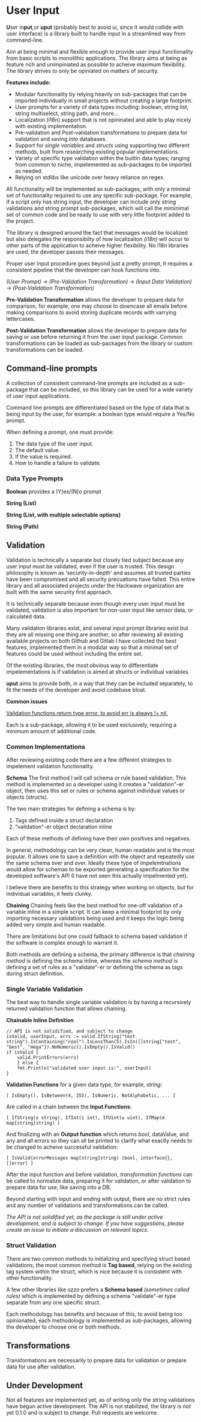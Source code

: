 # **U**ser In**put**

**U**ser in**put**,or **uput** (probably best to avoid ui, since it would
collide with user interface) is a library built to handle input in a
streamlined way from command-line.

Aim at being minimal and flexible enough to provide user input
functionality from basic scripts to monolithic applications. The library
aims at being as feature rich and unimpiniated as possible to acheive
maximum flexibility. The library strives to only be opiniated on matters of
security.

**Features include:**

* Modular functionality by relying heavily on sub-packages that can be
  imported individually in small projects without creating a large footprint.
* User prompts for a variety of data types including: boolean, string list, string multiselect, string path, and more...
* Localization (i18n) support that is not opininated and able to play nicely with existing implementation.
* Pre-validation and Post-validation transformations to prepare data for validation and saving into databases.
* Support for *single variables* and *structs* using supporting two different methods, built from researching existing popular implementations.
* Variety of specific type validation within the builtin data types; ranging from common to niche, impelemented as sub-packages to be imported as needed.
* Relying on stdlibs like unicode over heavy reliance on regex.

All functionality will be implemented as sub-packages, with only a minimal
set of functionality required to use any specific sub-package. For
example, if a script only has string input, the developer can include
only string validations and string prompt sub-packages, which will call
the miminimal set of common code and be ready to use with very little
footprint added to the project.

The library is designed around the fact that messages would be localized
but also delegates the responsibilty of how localizaiton *(i18n)* will occur to
other parts of the application to acheive higher flexibility. No i18n
libraries are used, the developer passes their messages.

Proper user input procedure goes beyond just a pretty prompt, it
requires a consistent pipeline that the developer can hook functions
into.

*(User Prompt)* -> *(Pre-Validation Transformation)* -> *(Input Data Validation)* -> *(Post-Validation Transformation)*

**Pre-Validation Transformation** allows the developer to prepare data for
comparison, for example, one may choose to downcase all emails before
making comparisons to avoid storing duplicate records with varrying
lettercases.

**Post-Validation Transformation** allows the developer to prepare data
for saving or use before returning it from the user input package. Common
transformations can be loaded as sub-packages from the library or custom
transformations can be loaded.


## Command-line prompts

A collection of consistent command-line prompts are included as a
sub-package that can be included, so this library can be used for a wide
variety of user input applications.

Command line prompts are differentiated based on the type of data that
is being input by the user, for example: a boolean type would require a
Yes/No prompt.

When defining a prompt, one must provide:

1. The data type of the user input.
2. The default value.
3. If the value is required.
4. How to handle a failure to validate.


### Data Type Prompts

**Boolean** provides a (Y)es/(N)o prompt

**String (List)**

**String (List, with multiple selectable options)**

**String (Path)**


## **Valid**ation
Validation is technically a separate but closely tied subject because
any user input must be validated, even if the user is trusted. This
design philosophy is known as 'security-in-depth' and assumes all
trusted parties have been compromised and all security precuations have
failed. This entire library and all associated projects under the
Hackwave organization are built with the same security first approach.

It is technically separate because even though every user input must be
validated, validation is also important for non-user input like sensor
data, or calculated data.

Many validation libraries exist, and several input prompt libraries
exist but they are all missing one thing are another, so after reviewing
all existing available projects on both Github and Gitlab I have
collected the best features, implemented them in a modular way so that a
minimal set of features could be used without including the entire set.

Of the existing libraries, the most obvious way to differentiate
impelementations is if validation is aimed at structs or individual variables.

**uput** aims to provide both, in a way that they can be included
separately, to fit the needs of the developer and avoid codebase bloat.

**Common issues**

[Validation functions return type error, to avoid err is always != nil.](https://stackoverflow.com/questions/29138591/hiding-nil-values-understanding-why-golang-fails-here/29138676#29138676)


Each is a sub-package, allowing it to be used exclusively, requiring a
minimum amount of additional code.


### Common Implementations
After reviewing existing code there are a few different strategies to impelement validation functionality. 

**Schema**
The first method I will call schema or rule based validation. This method is implemented so a developer using it creates a "validation"-er object, then uses this set or rules or schema against individual values or objects (structs). 

The two main strategies for defining a schema is by:

1. Tags defined inside a struct declaration
2. "validation"-er object declaration inline

Each of these methods of defining have their own positives and negatives.

In general, methodology can be very clean, human readable and is the most popular. It allows one to save a definition with the object and repeatedly use the same schema over and over. Ideally these type of impelemtnations would allow for schemas to be exported generating a specification for the developed software's API (I have not seen this actually impelmented yet). 

I believe there are benefits to this strategy when working on objects, but for individual variables, it feels clunky.

**Chaining**
Chaining feels like the best method for one-off validation of a variable inline in a simple script. It can keep a minimal footprint by only importing necessary validations being used and it keeps the logic being added very simple and human readable. 

There are limitations but one could fallback to schema based validation if the software is complex enough to warrant it.


Both methods are defining a schema, the primary difference is that
*chaining method* is defining the schema inline, whereas the *schema
method* is defining a set of rules as a "validate"-er or defining the
schema as tags during struct definition.

### Single Variable Validation
The best way to handle single variable validation is by having a
recursively returned validation function that allows chaining.

**Chainable Inline Definition**

    // API is not solidified, and subject to change
    isValid, userInput, errs := valid.IfString("test string").IsContaining("cool").IsLessThan(5).IsIn([]string{"test", "best", "mega"}).NoNumeric().IsEmpty().IsValid()
    if isValid {
	    valid.PrintErrors(errs)
		} else {
	    fmt.Println("validated user input is:", userInput)
    }

**Validation Functions** for a given data type, for example, *string*:

    [ IsEmpty(), IsBetween(4, 255), IsNumeric, NotAlphabetic, ... ]

Are called in a chain between the **Input Functions**:

    [ IfString(s string), IfInt(i int), IfUint(u uint), IfMap(m map[string]string) ]

And finalizing with an **Output function** which returns *bool*,
dataValue, and any and all errors so they can all be printed to clarify
what exactly needs to be changed to acheive successful validation:

    [ IsValid(errorMessages map[string]string) (bool, interface{}, []error) ]

After the input function and before validation, *transformation functions*
can be called to normalize data, preparing it for validation, or after
validation to prepare data for use, like saving into a DB.

Beyond starting with input and ending with output, there are no strict
rules and any number of validations and transformations can be called.

*The API is not solidified yet, as the package is still under active
development, and is subject to change. If you have suggestions, please
create an issue to initiate a discussion on relevant topics.*


### Struct Validation
There are two common methods to initializing and specifying struct based
validations, the most common method is **Tag based**, relying on the
existing tag system within the struct, which is nice because it is
consistent with other functionality.

A few other libraries like ozzo prefers a **Schema based** *(sometimes
called rules)* which is implemented by defining a schema "validate"-er
type separate from any one specific struct.

Each methodology has benefits and because of this, to avoid being too
opinionated, each methodology is implemented as sub-packages, allowing the developer to choose one or both methods.


## Transformations
Transformations are necessarily to prepare data for validation or
prepare data for use after validation.


## Under Development
Not all features are implemented yet, as of writing only the string
validations have begun active development. The API is not stabilized,
the library is not yet 0.1.0 and is subject to change. Pull requests are
welcome.

